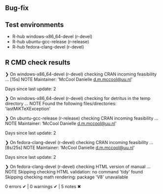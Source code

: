 ## Bug-fix 

## Test environments
- R-hub windows-x86_64-devel (r-devel)
- R-hub ubuntu-gcc-release (r-release)
- R-hub fedora-clang-devel (r-devel)

## R CMD check results
❯ On windows-x86_64-devel (r-devel)
  checking CRAN incoming feasibility ... [15s] NOTE
  Maintainer: 'McCool Danielle <d.m.mccool@uu.nl>'
  
  Days since last update: 2

❯ On windows-x86_64-devel (r-devel)
  checking for detritus in the temp directory ... NOTE
  Found the following files/directories:
    'lastMiKTeXException'

❯ On ubuntu-gcc-release (r-release)
  checking CRAN incoming feasibility ... NOTE
  Maintainer: ‘McCool Danielle <d.m.mccool@uu.nl>’
  
  Days since last update: 2

❯ On fedora-clang-devel (r-devel)
  checking CRAN incoming feasibility ... [8s/25s] NOTE
  Maintainer: ‘McCool Danielle <d.m.mccool@uu.nl>’
  
  Days since last update: 2

❯ On fedora-clang-devel (r-devel)
  checking HTML version of manual ... NOTE
  Skipping checking HTML validation: no command 'tidy' found
  Skipping checking math rendering: package 'V8' unavailable

0 errors ✔ | 0 warnings ✔ | 5 notes ✖

